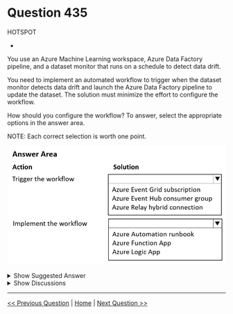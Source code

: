 # Question 435

HOTSPOT

-

You use an Azure Machine Learning workspace, Azure Data Factory pipeline, and a dataset monitor that runs on a schedule to detect data drift.

You need to implement an automated workflow to trigger when the dataset monitor detects data drift and launch the Azure Data Factory pipeline to update the dataset. The solution must minimize the effort to configure the workflow.

How should you configure the workflow? To answer, select the appropriate options in the answer area.

NOTE: Each correct selection is worth one point.

![Question Image](../images/q435_q_image530.png)

<details>
  <summary>Show Suggested Answer</summary>

<img src="../images/q435_ans_0_image531.png" alt="Answer Image"><br>

</details>

<details>
  <summary>Show Discussions</summary>

<blockquote><p><strong>LMCloud1000</strong> <code>(Thu 10 Oct 2024 02:52)</code> - <em>Upvotes: 2</em></p><p>On exam March 2024</p></blockquote>
<blockquote><p><strong>A_PL300</strong> <code>(Fri 29 Mar 2024 00:46)</code> - <em>Upvotes: 4</em></p><p>On Sept-4-2023 exam</p></blockquote>
<blockquote><p><strong>damaldon</strong> <code>(Sun 07 Jan 2024 19:47)</code> - <em>Upvotes: 1</em></p><p>Correct.</p></blockquote>

</details>

---

[<< Previous Question](question_434.md) | [Home](/index.md) | [Next Question >>](question_436.md)
